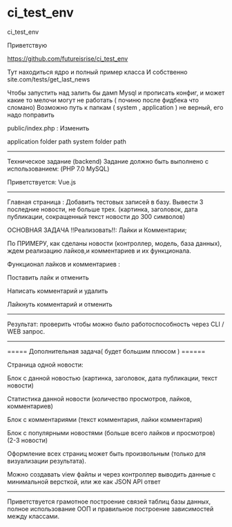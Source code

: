 # ci_test_env
ci_test_env



Приветствую

https://github.com/futureisrise/ci_test_env 


Тут находиться ядро и полный пример класса 
И собственно site.com/tests/get_last_news 

Чтобы запустить над залить бы дамп Mysql и прописать конфиг, 
и может какие то мелочи могут не работать ( починю после фидбека что сломано) 
Возможно путь к папкам ( system , application ) не верный, его надо поправить 

public/index.php : Изменить

application folder path
system folder path



-----------------------------------------------------------------------------------------

Техническое задание (backend)
Задание должно быть выполнено с использованием: (PHP 7.0 MySQL)

Приветствуется:
Vue.js

-----------------------------------------------------------------------------------------

Главная страница : 
Добавить тестовых записей в базу.
Вывести 3 последние новости, не больше трех. (картинка, заголовок, дата публикации, сокращенный текст новости до 300 символов)

ОСНОВНАЯ ЗАДАЧА !!Реализовать!!: Лайки и Комментарии;

По ПРИМЕРУ, как сделаны новости (контроллер, модель, база данных), ждем реализацию лайков,и комментариев и их функционала.

Функционал лайков и комментариев :

Поставить лайк и отменить

Написать комментарий и удалить

Лайкнуть комментарий и отменить


____________
Результат: проверить чтобы можно было работоспособность через CLI / WEB запрос. 
____________

===== Дополнительная задача( будет большим плюсом ) ======

Страница одной новости: 

Блок с данной новостью (картинка, заголовок, дата публикации, текст новости)

Статистика данной новости (количество просмотров, лайков, комментариев)

Блок с комментариями (текст комментария, лайки комментария)

Блок с популярными новостями (больше всего лайков и просмотров) (2-3 новости)

Оформление всех страниц может быть произвольным (только для визуализации результата).

Можно создавать view файлы и через контроллер выводить данные с минимальной версткой, или же как JSON API ответ 

-----------------

Приветствуется грамотное построение связей таблиц базы данных, полное использование ООП и правильное построение зависимостей между классами.



